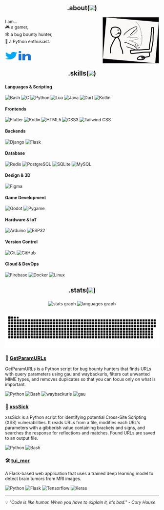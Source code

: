 <h2 align="center">.about(<img src="https://github.com/Gapur/Gapur/blob/main/assets/developer.gif?raw=true" width="21" />)</h2>
<img align="right" height="150" src="images/gif/typing.gif"  />

###

<div align="left">
  <p>
  I am...<br>
  🎮 a gamer,<br>
  🕸️ a bug bounty hunter,<br>
  👾 a Python enthusiast.
</p>
</div>

###

<div>
<p align="left">
  <a href="https://twitter.com/ShrekBytes" target="blank"><img align="center" src="https://raw.githubusercontent.com/teamedwardforever/Readme-Generator/71f25dd8b98329b168142a6b782a107b75eab178/svg/Social/twitter.svg" alt="ShrekBytes" height="30" width="40" /></a>
  <a href="https://linkedin.com/in/ShrekBytes" target="blank"><img align="center" src="https://raw.githubusercontent.com/teamedwardforever/Readme-Generator/71f25dd8b98329b168142a6b782a107b75eab178/svg/Social/linked-in-alt.svg" alt="ShrekBytes" height="30" width="40" /></a>
  </p>
</div>


<h2 align="center">.skills(<img src="https://github.com/Gapur/Gapur/blob/main/assets/laptop.gif?raw=true" width="21" />)</h2>

###

#### Languages & Scripting

![Bash](https://img.shields.io/badge/-Bash-000000?style=for-the-badge&logo=gnu-bash&logoColor=white)
![C](https://img.shields.io/badge/-C-000000?style=for-the-badge&logo=c&logoColor=white) ![Python](https://img.shields.io/badge/-Python-000000?style=for-the-badge&logo=python&logoColor=white) ![Lua](https://img.shields.io/badge/-Lua-000000?style=for-the-badge&logo=lua&logoColor=white)
![Java](https://img.shields.io/badge/-Java-000000?style=for-the-badge&logo=java&logoColor=white) ![Dart](https://img.shields.io/badge/-Dart-000000?style=for-the-badge&logo=dart&logoColor=white) ![Kotlin](https://img.shields.io/badge/-Kotlin-000000?style=for-the-badge&logo=kotlin&logoColor=white)

#### Frontends
![Flutter](https://img.shields.io/badge/-Flutter-000000?style=for-the-badge&logo=flutter&logoColor=white) ![Kotlin](https://img.shields.io/badge/-Kotlin-000000?style=for-the-badge&logo=kotlin&logoColor=white) ![HTML5](https://img.shields.io/badge/-HTML5-000000?style=for-the-badge&logo=html5&logoColor=white) ![CSS3](https://img.shields.io/badge/-CSS3-000000?style=for-the-badge&logo=css3&logoColor=white) ![Tailwind CSS](https://img.shields.io/badge/-Tailwind%20CSS-000000?style=for-the-badge&logo=tailwind-css&logoColor=white)

#### Backends

![Django](https://img.shields.io/badge/-Django-000000?style=for-the-badge&logo=django&logoColor=white) ![Flask](https://img.shields.io/badge/-Flask-000000?style=for-the-badge&logo=flask&logoColor=white)

#### Database

![Redis](https://img.shields.io/badge/-Redis-000000?style=for-the-badge&logo=redis&logoColor=white) ![PostgreSQL](https://img.shields.io/badge/-PostgreSQL-000000?style=for-the-badge&logo=postgresql&logoColor=white) ![SQLite](https://img.shields.io/badge/-SQLite-000000?style=for-the-badge&logo=sqlite&logoColor=white) ![MySQL](https://img.shields.io/badge/-MySQL-000000?style=for-the-badge&logo=mysql&logoColor=white)

#### Design & 3D

![Figma](https://img.shields.io/badge/-Figma-000000?style=for-the-badge&logo=figma&logoColor=white)

#### Game Development

![Godot](https://img.shields.io/badge/-Godot-000000?style=for-the-badge&logo=godot-engine&logoColor=white) ![Pygame](https://img.shields.io/badge/-Pygame-000000?style=for-the-badge&logo=python&logoColor=white)

#### Hardware & IoT

![Arduino](https://img.shields.io/badge/-Arduino-000000?style=for-the-badge&logo=arduino&logoColor=white) ![ESP32](https://img.shields.io/badge/-ESP32-000000?style=for-the-badge&logo=espressif&logoColor=white)

#### Version Control

![Git](https://img.shields.io/badge/-Git-000000?style=for-the-badge&logo=git&logoColor=white) ![GitHub](https://img.shields.io/badge/-GitHub-000000?style=for-the-badge&logo=github&logoColor=white) 

#### Cloud & DevOps

![Firebase](https://img.shields.io/badge/-Firebase-000000?style=for-the-badge&logo=firebase&logoColor=white) ![Docker](https://img.shields.io/badge/-Docker-000000?style=for-the-badge&logo=docker&logoColor=white) ![Linux](https://img.shields.io/badge/-Linux-000000?style=for-the-badge&logo=linux&logoColor=white) 


###

<h2 align="center">.stats(<img src="https://github.com/Gapur/Gapur/blob/main/assets/lightning.gif?raw=true" width="21" />)</h2>

###

<div align="center">
  <img src="https://github-readme-stats.vercel.app/api?username=ShrekBytes&hide_title=false&hide_rank=false&show_icons=true&include_all_commits=true&count_private=true&disable_animations=false&theme=react&locale=en&hide_border=true&order=1" height="150" alt="stats graph"  />

<!--
<img src="https://streak-stats.demolab.com?user=ShrekBytes&locale=en&mode=daily&theme=react&hide_border=true&border_radius=5&order=3" height="150" alt="streak graph"  />
-->

  <img src="https://github-readme-stats.vercel.app/api/top-langs?username=ShrekBytes&locale=en&hide_title=false&layout=compact&card_width=320&langs_count=9&theme=react&hide_border=true&order=2" height="150" alt="languages graph"  />
</div>

###

![Snake animation](https://raw.githubusercontent.com/ShrekBytes/ShrekBytes/output/github-contribution-grid-snake-dark.svg)

<!--
<details>
  <summary><h2 align="center">🎁 Support</h2></summary>
  
  ---
  
  <p align="center">Thank you for your support!</p>

  | Coin (Network) | Address                                   |
  | -------------- | ----------------------------------------- |
  | ![Bitcoin Logo](images/icons/btc.png)       | bc1qsayxc4zk269p7javts93s3dytae28qzgrav63y |
  | ![Binance Coin Logo](images/icons/bnb.png)  | 0xDD016B921Cb19Df0231252F87d76cf76fC6193cd |
  | ![Ethereum Logo](images/icons/ether.png)    | 0xDD016B921Cb19Df0231252F87d76cf76fC6193cd |
  | ![Tether Logo](images/icons/usdt.png)       | TRQQYTPxb541rHRondrvjMKjKGUbQFth1g         |
</details>
-->



### 🚀 [GetParamURLs](https://github.com/ShrekBytes/GetParamURLs)

GetParamURLs is a Python script for bug bounty hunters that finds URLs with query parameters using gau and waybackurls, filters out unwanted MIME types, and removes duplicates so that you can focus only on what is important.

![Python](https://img.shields.io/badge/-Python-000000?style=flat-square&logo=python&logoColor=white) ![Bash](https://img.shields.io/badge/-Bash-000000?style=flat-square&logo=gnu-bash&logoColor=white) ![waybackurls](https://img.shields.io/badge/-waybackurls-000000?style=flat-square&logo=wayback-machine&logoColor=white) ![gau](https://img.shields.io/badge/-gau-000000?style=flat-square&logo=gau&logoColor=white)

### 📱 [xssSick](https://github.com/ShrekBytes/xssSick)

xssSick is a Python script for identifying potential Cross-Site Scripting (XSS) vulnerabilities. It reads URLs from a file, modifies each URL's parameters with a gibberish value containing brackets and signs, and searches the response for reflections and matches. Found URLs are saved to an output file.

![Python](https://img.shields.io/badge/-Python-000000?style=flat-square&logo=python&logoColor=white) ![Bash](https://img.shields.io/badge/-Bash-000000?style=flat-square&logo=gnu-bash&logoColor=white) 


### 🛠️ [tui_mor](https://github.com/ShrekBytes/tui_mor)

A Flask-based web application that uses a trained deep learning model to detect brain tumors from MRI images.

![Python](https://img.shields.io/badge/-Python-000000?style=flat-square&logo=python&logoColor=white) ![Flask](https://img.shields.io/badge/-Flask-000000?style=flat-square&logo=flask&logoColor=white) ![Tensorflow](https://img.shields.io/badge/-Tensorflow-000000?style=flat-square&logo=tensorflow&logoColor=white) ![Keras](https://img.shields.io/badge/-Keras-000000?style=flat-square&logo=keras&logoColor=white)

---

💡 _"Code is like humor. When you have to explain it, it's bad." - Cory House_

